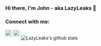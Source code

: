 ### Hi there, I'm John - aka LazyLeaks 👋

### Connect with me:

[<img align="left" alt="LazyLeaks | Twitter" width="22px" src="https://cdn.jsdelivr.net/npm/simple-icons@v3/icons/twitter.svg" />][twitter]
[<img align="left" alt="LazyLeaks | Discord" width="22px" src="https://www.flaticon.com/svg/static/icons/svg/2111/2111363.svg" />][discord]

<br />

 <img align="center" src="https://github-readme-stats.vercel.app/api?username=LazyLeaks&show_icons=true&theme=light&line_height=27" alt="LazyLeaks's github stats"/>
</a>

[twitter]: https://twitter.com/LazyLeaks_
[discord]:  https://discord.gg/VGB66wS 
